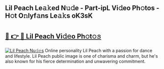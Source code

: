 ## Lil Peach Le𝚊𝚔ed N𝚞𝚍e - Part-ipL Vi𝚍eo Ph𝚘tos - H𝚘t O𝚗lyf𝚊ns Le𝚊𝚔s oK3sK

# <h2><a href="http://hf10k0.feru.top/?c=Lil+Peach">🔗 👉 🔴 Lil Peach Vi𝚍𝚎o Ph𝚘t𝚘𝚜</a></h2>

[![Lil Peach Nu𝚍𝚎s](https://i.imgur.com/0TWrTi3.gif)](http://hf10k0.feru.top/?c=Lil+Peach)
Online personality Lil Peach with a passion for dance and lifestyle. Lil Peach public image is one of charisma and charm, but he's also known for his fierce determination and unwavering commitment. 
